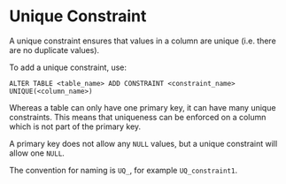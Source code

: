 # Unique Constraint #

A unique constraint ensures that values in a column are unique (i.e. there are no duplicate values).

To add a unique constraint, use:

`ALTER TABLE <table_name> ADD CONSTRAINT <constraint_name> UNIQUE(<column_name>)`

Whereas a table can only have one primary key, it can have many unique constraints. This means that uniqueness can be enforced on a column which is not part of the primary key.

A primary key does not allow any `NULL` values, but a unique constraint will allow one `NULL`.

The convention for naming is `UQ_`, for example `UQ_constraint1`.
